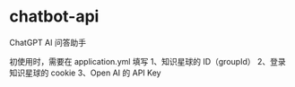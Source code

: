 # chatbot-api
ChatGPT AI 问答助手

初使用时，需要在 application.yml 填写
1、知识星球的 ID（groupId）
2、登录知识星球的 cookie
3、Open AI 的 API Key
